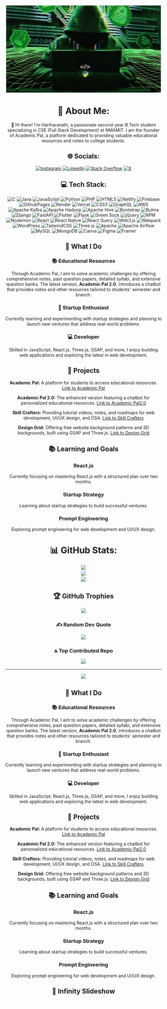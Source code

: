 
<div align="center">

![Hello](icegif-505.gif)





# 💫 About Me:
👋 Hi there! I'm Hariharanath, a passionate second-year B.Tech student specializing in CSE (Full Stack Development) at NMAMIT. I am the founder of Academic Pal, a platform dedicated to providing valuable educational resources and notes to college students.

## 🌐 Socials:
[![Instagram](https://img.shields.io/badge/Instagram-%23E4405F.svg?logo=Instagram&logoColor=white)](https://instagram.com/Hari_hara_nath77) [![LinkedIn](https://img.shields.io/badge/LinkedIn-%230077B5.svg?logo=linkedin&logoColor=white)](https://linkedin.com/in/Harihara-nath) [![Stack Overflow](https://img.shields.io/badge/-Stackoverflow-FE7A16?logo=stack-overflow&logoColor=white)](https://stackoverflow.com/users/HARIHARANATH) [![X](https://img.shields.io/badge/X-black.svg?logo=X&logoColor=white)](https://x.com/@Hariharana70309) 

## 💻 Tech Stack:
![C](https://img.shields.io/badge/c-%2300599C.svg?style=for-the-badge&logo=c&logoColor=white) ![Java](https://img.shields.io/badge/java-%23ED8B00.svg?style=for-the-badge&logo=openjdk&logoColor=white) ![JavaScript](https://img.shields.io/badge/javascript-%23323330.svg?style=for-the-badge&logo=javascript&logoColor=%23F7DF1E) ![Python](https://img.shields.io/badge/python-3670A0?style=for-the-badge&logo=python&logoColor=ffdd54) ![PHP](https://img.shields.io/badge/php-%23777BB4.svg?style=for-the-badge&logo=php&logoColor=white) ![HTML5](https://img.shields.io/badge/html5-%23E34F26.svg?style=for-the-badge&logo=html5&logoColor=white) ![Netlify](https://img.shields.io/badge/netlify-%23000000.svg?style=for-the-badge&logo=netlify&logoColor=#00C7B7) ![Firebase](https://img.shields.io/badge/firebase-%23039BE5.svg?style=for-the-badge&logo=firebase) ![GithubPages](https://img.shields.io/badge/github%20pages-121013?style=for-the-badge&logo=github&logoColor=white) ![Render](https://img.shields.io/badge/Render-%46E3B7.svg?style=for-the-badge&logo=render&logoColor=white) ![Vercel](https://img.shields.io/badge/vercel-%23000000.svg?style=for-the-badge&logo=vercel&logoColor=white) ![CSS3](https://img.shields.io/badge/css3-%231572B6.svg?style=for-the-badge&logo=css3&logoColor=white) ![GraphQL](https://img.shields.io/badge/-GraphQL-E10098?style=for-the-badge&logo=graphql&logoColor=white) ![AWS](https://img.shields.io/badge/AWS-%23FF9900.svg?style=for-the-badge&logo=amazon-aws&logoColor=white) ![Apache Kafka](https://img.shields.io/badge/Apache%20Kafka-000?style=for-the-badge&logo=apachekafka) ![Apache Hadoop](https://img.shields.io/badge/Apache%20Hadoop-66CCFF?style=for-the-badge&logo=apachehadoop&logoColor=black) ![Apache Hive](https://img.shields.io/badge/Apache%20Hive-FDEE21?style=for-the-badge&logo=apachehive&logoColor=black) ![Bootstrap](https://img.shields.io/badge/bootstrap-%238511FA.svg?style=for-the-badge&logo=bootstrap&logoColor=white) ![Bulma](https://img.shields.io/badge/bulma-00D0B1?style=for-the-badge&logo=bulma&logoColor=white) ![Django](https://img.shields.io/badge/django-%23092E20.svg?style=for-the-badge&logo=django&logoColor=white) ![FastAPI](https://img.shields.io/badge/FastAPI-005571?style=for-the-badge&logo=fastapi) ![Flutter](https://img.shields.io/badge/Flutter-%2302569B.svg?style=for-the-badge&logo=Flutter&logoColor=white) ![Flask](https://img.shields.io/badge/flask-%23000.svg?style=for-the-badge&logo=flask&logoColor=white) ![Green Sock](https://img.shields.io/badge/green%20sock-88CE02?style=for-the-badge&logo=greensock&logoColor=white) ![jQuery](https://img.shields.io/badge/jquery-%230769AD.svg?style=for-the-badge&logo=jquery&logoColor=white) ![NPM](https://img.shields.io/badge/NPM-%23CB3837.svg?style=for-the-badge&logo=npm&logoColor=white) ![Nodemon](https://img.shields.io/badge/NODEMON-%23323330.svg?style=for-the-badge&logo=nodemon&logoColor=%BBDEAD) ![React](https://img.shields.io/badge/react-%2320232a.svg?style=for-the-badge&logo=react&logoColor=%2361DAFB) ![React Native](https://img.shields.io/badge/react_native-%2320232a.svg?style=for-the-badge&logo=react&logoColor=%2361DAFB) ![React Query](https://img.shields.io/badge/-React%20Query-FF4154?style=for-the-badge&logo=react%20query&logoColor=white) ![Web3.js](https://img.shields.io/badge/web3.js-F16822?style=for-the-badge&logo=web3.js&logoColor=white) ![Webpack](https://img.shields.io/badge/webpack-%238DD6F9.svg?style=for-the-badge&logo=webpack&logoColor=black) ![WordPress](https://img.shields.io/badge/WordPress-%23117AC9.svg?style=for-the-badge&logo=WordPress&logoColor=white) ![TailwindCSS](https://img.shields.io/badge/tailwindcss-%2338B2AC.svg?style=for-the-badge&logo=tailwind-css&logoColor=white) ![Three js](https://img.shields.io/badge/threejs-black?style=for-the-badge&logo=three.js&logoColor=white) ![Apache](https://img.shields.io/badge/apache-%23D42029.svg?style=for-the-badge&logo=apache&logoColor=white) ![Apache Airflow](https://img.shields.io/badge/Apache%20Airflow-017CEE?style=for-the-badge&logo=Apache%20Airflow&logoColor=white) ![MySQL](https://img.shields.io/badge/mysql-4479A1.svg?style=for-the-badge&logo=mysql&logoColor=white) ![MongoDB](https://img.shields.io/badge/MongoDB-%234ea94b.svg?style=for-the-badge&logo=mongodb&logoColor=white) ![Canva](https://img.shields.io/badge/Canva-%2300C4CC.svg?style=for-the-badge&logo=Canva&logoColor=white) ![Figma](https://img.shields.io/badge/figma-%23F24E1E.svg?style=for-the-badge&logo=figma&logoColor=white) ![Framer](https://img.shields.io/badge/Framer-black?style=for-the-badge&logo=framer&logoColor=blue)

## 🚀 What I Do

### 📚 Educational Resources
Through Academic Pal, I aim to solve academic challenges by offering comprehensive notes, past question papers, detailed syllabi, and extensive question banks. The latest version, **Academic Pal 2.0**, introduces a chatbot that provides notes and other resources tailored to students' semester and branch.

### 🚀 Startup Enthusiast
Currently learning and experimenting with startup strategies and planning to launch new ventures that address real-world problems.

### 💻 Developer
Skilled in JavaScript, React.js, Three.js, GSAP, and more, I enjoy building web applications and exploring the latest in web development.

## 🔨 Projects

**Academic Pal:** A platform for students to access educational resources. [Link to Academic Pal](https://academicpal7.onrender.com/)

**Academic Pal 2.0:** The enhanced version featuring a chatbot for personalized educational resources. [Link to Academic Pal2.0](https://academic-pal-v9t9.onrender.com/)

**Skill Crafters:** Providing tutorial videos, notes, and roadmaps for web development, UI/UX design, and DSA.  [Link to Skill Crafters](https://academicpal.netlify.app/)

**Design Grid:** Offering free website background patterns and 3D backgrounds, built using GSAP and Three.js. [Link to Design Grid](https://designgrid-two.vercel.app/)






## 📚 Learning and Goals

### React.js
Currently focusing on mastering React.js with a structured plan over two months.

### Startup Strategy
Learning about startup strategies to build successful ventures.

### Prompt Engineering
Exploring prompt engineering for web development and UI/UX design.


# 📊 GitHub Stats:
![](https://github-readme-stats.vercel.app/api?username=Hari-hara7&theme=dark&hide_border=false&include_all_commits=true&count_private=true)<br/>
![](https://github-readme-streak-stats.herokuapp.com/?user=Hari-hara7&theme=dark&hide_border=false)<br/>
![](https://github-readme-stats.vercel.app/api/top-langs/?username=Hari-hara7&theme=dark&hide_border=false&include_all_commits=true&count_private=true&layout=compact)

## 🏆 GitHub Trophies
![](https://github-profile-trophy.vercel.app/?username=Hari-hara7&theme=radical&no-frame=false&no-bg=false&margin-w=4)

### ✍️ Random Dev Quote
![](https://quotes-github-readme.vercel.app/api?type=horizontal&theme=dark)

### 🔝 Top Contributed Repo
![](https://github-contributor-stats.vercel.app/api?username=Hari-hara7&limit=5&theme=dark&combine_all_yearly_contributions=true)

---
[![](https://visitcount.itsvg.in/api?id=Hari-hara7&icon=0&color=0)](https://visitcount.itsvg.in)




## 🚀 What I Do

### 📚 Educational Resources
Through Academic Pal, I aim to solve academic challenges by offering comprehensive notes, past question papers, detailed syllabi, and extensive question banks. The latest version, **Academic Pal 2.0**, introduces a chatbot that provides notes and other resources tailored to students' semester and branch.

### 🚀 Startup Enthusiast
Currently learning and experimenting with startup strategies and planning to launch new ventures that address real-world problems.

### 💻 Developer
Skilled in JavaScript, React.js, Three.js, GSAP, and more, I enjoy building web applications and exploring the latest in web development.

## 🔨 Projects

**Academic Pal:** A platform for students to access educational resources. [Link to Academic Pal](https://academicpal7.onrender.com/)

**Academic Pal 2.0:** The enhanced version featuring a chatbot for personalized educational resources. [Link to Academic Pal2.0](https://academic-pal-v9t9.onrender.com/)

**Skill Crafters:** Providing tutorial videos, notes, and roadmaps for web development, UI/UX design, and DSA.  [Link to Skill Crafters](https://academicpal.netlify.app/)

**Design Grid:** Offering free website background patterns and 3D backgrounds, built using GSAP and Three.js. [Link to Design Grid](https://designgrid-two.vercel.app/)

## 📚 Learning and Goals

### React.js
Currently focusing on mastering React.js with a structured plan over two months.

### Startup Strategy
Learning about startup strategies to build successful ventures.

### Prompt Engineering
Exploring prompt engineering for web development and UI/UX design.

## 🌟 Infinity Slideshow

<div align="center">
  <style>
    .slideshow-container {
      max-width: 800px;
      position: relative;
      margin: auto;
    }
    .mySlides {
      display: none;
    }
    .prev, .next {
      cursor: pointer;
      position: absolute;
      top: 50%;
      width: auto;
      padding: 16px;
      margin-top: -22px;
      color: white;
      font-weight: bold;
      font-size: 18px;
      transition: 0.6s ease;
      border-radius: 0 3px 3px 0;
      user-select: none;
    }
    .next {
      right: 0;
      border-radius: 3px 0 0 3px;
    }
    .prev {
      left: 0;
      border-radius: 3px 0 0 3px;
    }
    .fade {
      -webkit-animation-name: fade;
      -webkit-animation-duration: 1.5s;
      animation-name: fade;
      animation-duration: 1.5s;
    }
    @-webkit-keyframes fade {
      from {opacity: .4} 
      to {opacity: 1}
    }
    @keyframes fade {
      from {opacity: .4} 
      to {opacity: 1}
    }
  </style>

  <div class="slideshow-container">
    <div class="mySlides fade">
      <img src="https://via.placeholder.com/800x400.png?text=Slide+1" style="width:100%">
    </div>
    <div class="mySlides fade">
      <img src="https://via.placeholder.com/800x400.png?text=Slide+2" style="width:100%">
    </div>
    <div class="mySlides fade">
      <img src="https://via.placeholder.com/800x400.png?text=Slide+3" style="width:100%">
    </div>
    <a class="prev" onclick="plusSlides(-1)">&#10094;</a>
    <a class="next" onclick="plusSlides(1)">&#10095;</a>
  </div>
</div>

<script>
  let slideIndex = 0;
  showSlides();

  function showSlides() {
    let i;
    let slides = document.getElementsByClassName("mySlides");
    for (i = 0; i < slides.length; i++) {
      slides[i].style.display = "none";  
    }
    slideIndex++;
    if (slideIndex > slides.length) {slideIndex = 1}    
    slides[slideIndex-1].style.display = "block";  
    setTimeout(showSlides, 2000); // Change image every 2 seconds
  }

  function plusSlides(n) {
    showSlides(slideIndex += n);
  }
</script>

</div>
